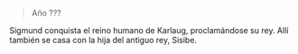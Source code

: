 > Año ???

Sigmund conquista el reino humano de Karlaug, proclamándose su rey. Allí también se casa con la hija del antiguo rey, Sisibe.